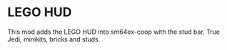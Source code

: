 # LEGO HUD

This mod adds the LEGO HUD into sm64ex-coop with the stud bar, True Jedi, minikits, bricks and studs.